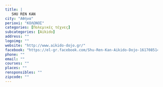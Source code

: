 ```yaml
---
title: |
   SHU REN KAN
city: "Αθήνα"
perioxi: "ΚΟΛΩΝΟΣ"
categories: [Πολεμικές τέχνες]
subcategories: [Aikido]
address: ""
logoimg: ""
website: "http://www.aikido-dojo.gr/"
facebook: "https://el-gr.facebook.com/Shu-Ren-Kan-Aikido-Dojo-161708514023546/"
phone: ""
email: ""
courses: ""
places: ""
rensponsibles: ""
zipcode: ""
---
```




